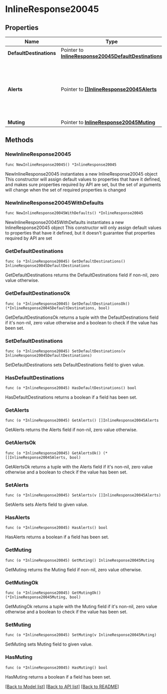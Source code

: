 # InlineResponse20045

## Properties

Name | Type | Description | Notes
------------ | ------------- | ------------- | -------------
**DefaultDestinations** | Pointer to [**InlineResponse20045DefaultDestinations**](InlineResponse20045DefaultDestinations.md) |  | [optional] 
**Alerts** | Pointer to [**[]InlineResponse20045Alerts**](InlineResponse20045Alerts.md) | Alert-specific configuration for each type. Only alerts that pertain to the network can be updated. | [optional] 
**Muting** | Pointer to [**InlineResponse20045Muting**](InlineResponse20045Muting.md) |  | [optional] 

## Methods

### NewInlineResponse20045

`func NewInlineResponse20045() *InlineResponse20045`

NewInlineResponse20045 instantiates a new InlineResponse20045 object
This constructor will assign default values to properties that have it defined,
and makes sure properties required by API are set, but the set of arguments
will change when the set of required properties is changed

### NewInlineResponse20045WithDefaults

`func NewInlineResponse20045WithDefaults() *InlineResponse20045`

NewInlineResponse20045WithDefaults instantiates a new InlineResponse20045 object
This constructor will only assign default values to properties that have it defined,
but it doesn't guarantee that properties required by API are set

### GetDefaultDestinations

`func (o *InlineResponse20045) GetDefaultDestinations() InlineResponse20045DefaultDestinations`

GetDefaultDestinations returns the DefaultDestinations field if non-nil, zero value otherwise.

### GetDefaultDestinationsOk

`func (o *InlineResponse20045) GetDefaultDestinationsOk() (*InlineResponse20045DefaultDestinations, bool)`

GetDefaultDestinationsOk returns a tuple with the DefaultDestinations field if it's non-nil, zero value otherwise
and a boolean to check if the value has been set.

### SetDefaultDestinations

`func (o *InlineResponse20045) SetDefaultDestinations(v InlineResponse20045DefaultDestinations)`

SetDefaultDestinations sets DefaultDestinations field to given value.

### HasDefaultDestinations

`func (o *InlineResponse20045) HasDefaultDestinations() bool`

HasDefaultDestinations returns a boolean if a field has been set.

### GetAlerts

`func (o *InlineResponse20045) GetAlerts() []InlineResponse20045Alerts`

GetAlerts returns the Alerts field if non-nil, zero value otherwise.

### GetAlertsOk

`func (o *InlineResponse20045) GetAlertsOk() (*[]InlineResponse20045Alerts, bool)`

GetAlertsOk returns a tuple with the Alerts field if it's non-nil, zero value otherwise
and a boolean to check if the value has been set.

### SetAlerts

`func (o *InlineResponse20045) SetAlerts(v []InlineResponse20045Alerts)`

SetAlerts sets Alerts field to given value.

### HasAlerts

`func (o *InlineResponse20045) HasAlerts() bool`

HasAlerts returns a boolean if a field has been set.

### GetMuting

`func (o *InlineResponse20045) GetMuting() InlineResponse20045Muting`

GetMuting returns the Muting field if non-nil, zero value otherwise.

### GetMutingOk

`func (o *InlineResponse20045) GetMutingOk() (*InlineResponse20045Muting, bool)`

GetMutingOk returns a tuple with the Muting field if it's non-nil, zero value otherwise
and a boolean to check if the value has been set.

### SetMuting

`func (o *InlineResponse20045) SetMuting(v InlineResponse20045Muting)`

SetMuting sets Muting field to given value.

### HasMuting

`func (o *InlineResponse20045) HasMuting() bool`

HasMuting returns a boolean if a field has been set.


[[Back to Model list]](../README.md#documentation-for-models) [[Back to API list]](../README.md#documentation-for-api-endpoints) [[Back to README]](../README.md)


